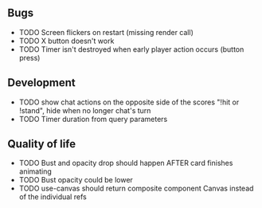 ## Bugs

- TODO Screen flickers on restart (missing render call)
- TODO X button doesn't work
- TODO Timer isn't destroyed when early player action occurs (button press)

## Development

- TODO show chat actions on the opposite side of the scores "!hit or !stand", hide when no longer chat's turn
- TODO Timer duration from query parameters

## Quality of life

- TODO Bust and opacity drop should happen AFTER card finishes animating
- TODO Bust opacity could be lower
- TODO use-canvas should return composite component Canvas instead of the individual refs
